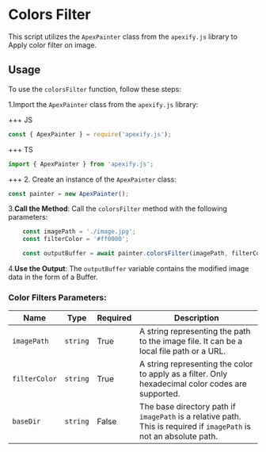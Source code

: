 # Colors Filter

This script utilizes the `ApexPainter` class from the `apexify.js` library to Apply color filter on image.

## Usage

To use the `colorsFilter` function, follow these steps:

1.Import the `ApexPainter` class from the `apexify.js` library:

+++ JS

```javascript
const { ApexPainter } = require('apexify.js'); 
```

+++ TS

```typescript
import { ApexPainter } from 'apexify.js'; 
```

+++
2. Create an instance of the `ApexPainter` class:

```javascript
const painter = new ApexPainter();
```

3.**Call the Method**: Call the `colorsFilter` method with the following parameters:

```javascript
    const imagePath = './image.jpg';
    const filterColor = '#ff0000';

    const outputBuffer = await painter.colorsFilter(imagePath, filterColor);
```

4.**Use the Output**: The `outputBuffer` variable contains the modified image data in the form of a Buffer.

### Color Filters Parameters: 

| Name         | Type        | Required | Description                                                                                                                                                     |
|--------------|-------------|----------|-----------------------------------------------------------------------------------------------------------------------------------------------------------------|
| `imagePath`  | `string`    | True      | A string representing the path to the image file. It can be a local file path or a URL.                                                                       |
| `filterColor`| `string`    | True      | A string representing the color to apply as a filter. Only hexadecimal color codes are supported.                                                              |
| `baseDir`    | `string`    | False       | The base directory path if `imagePath` is a relative path. This is required if `imagePath` is not an absolute path.                                           |
